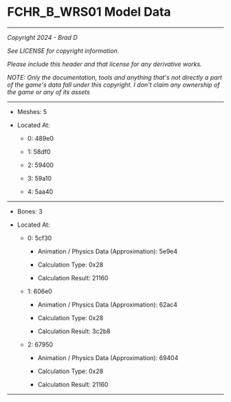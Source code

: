 # FCHR_B_WRS01 Model Data

---

*Copyright 2024 - Brad D*

*See LICENSE for copyright information.*

*Please include this header and that license for any derivative works.*

*NOTE: Only the documentation, tools and anything that's not directly a part of the game's data fall under this copyright. I don't claim any ownership of the game or any of its assets*

---

* Meshes: 5

* Located At:

  * 0: 489e0

  * 1: 58df0

  * 2: 59400

  * 3: 59a10

  * 4: 5aa40

---

* Bones: 3

* Located At:

  * 0: 5cf30

    * Animation / Physics Data (Approximation): 5e9e4

    * Calculation Type: 0x28

    * Calculation Result: 21160

  * 1: 606e0

    * Animation / Physics Data (Approximation): 62ac4

    * Calculation Type: 0x28

    * Calculation Result: 3c2b8

  * 2: 67950

    * Animation / Physics Data (Approximation): 69404

    * Calculation Type: 0x28

    * Calculation Result: 21160

---

